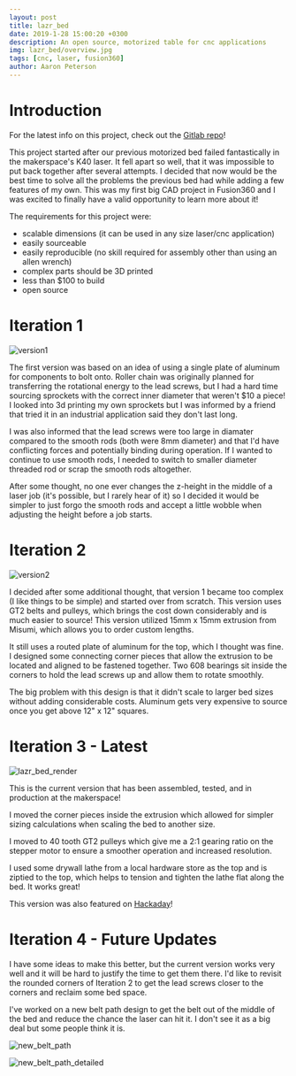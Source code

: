 ```yaml
---
layout: post
title: lazr_bed
date: 2019-1-28 15:00:20 +0300
description: An open source, motorized table for cnc applications
img: lazr_bed/overview.jpg
tags: [cnc, laser, fusion360]
author: Aaron Peterson
---
```

# Introduction

For the latest info on this project, check out the [Gitlab repo](https://gitlab.com/armoredblood/lazr_bed)!

This project started after our previous motorized bed failed fantastically in the makerspace's K40 laser. It fell apart so well, that it was impossible to put back together after several attempts. I decided that now would be the best time to solve all the problems the previous bed had while adding a few features of my own. This was my first big CAD project in Fusion360 and I was excited to finally have a valid opportunity to learn more about it!

The requirements for this project were:
* scalable dimensions (it can be used in any size laser/cnc application)
* easily sourceable
* easily reproducible (no skill required for assembly other than using an allen wrench)
* complex parts should be 3D printed
* less than $100 to build
* open source

# Iteration 1
![version1]({{site.baseurl}}/assets/img/lazr_bed/version1.png)

The first version was based on an idea of using a single plate of aluminum for components to bolt onto. Roller chain was originally planned for transferring the rotational energy to the lead screws, but I had a hard time sourcing sprockets with the correct inner diameter that weren't $10 a piece! I looked into 3d printing my own sprockets but I was informed by a friend that tried it in an industrial application said they don't last long. 

I was also informed that the lead screws were too large in diamater compared to the smooth rods (both were 8mm diameter) and that I'd have conflicting forces and potentially binding during operation. If I wanted to continue to use smooth rods, I needed to switch to smaller diameter threaded rod or scrap the smooth rods altogether.

After some thought, no one ever changes the z-height in the middle of a laser job (it's possible, but I rarely hear of it) so I decided it would be simpler to just forgo the smooth rods and accept a little wobble when adjusting the height before a job starts.

# Iteration 2
![version2]({{site.baseurl}}/assets/img/lazr_bed/version2.png)

I decided after some additional thought, that version 1 became too complex (I like things to be simple) and started over from scratch. This version uses GT2 belts and pulleys, which brings the cost down considerably and is much easier to source! This version utilized 15mm x 15mm extrusion from Misumi, which allows you to order custom lengths. 

It still uses a routed plate of aluminum for the top, which I thought was fine. I designed some connecting corner pieces that allow the extrusion to be located and aligned to be fastened together. Two 608 bearings sit inside the corners to hold the lead screws up and allow them to rotate smoothly.

The big problem with this design is that it didn't scale to larger bed sizes without adding considerable costs. Aluminum gets very expensive to source once you get above 12" x 12" squares.

# Iteration 3 - Latest
![lazr_bed_render]({{site.baseurl}}/assets/img/lazr_bed/lazr_bed_render.png)

This is the current version that has been assembled, tested, and in production at the makerspace!

I moved the corner pieces inside the extrusion which allowed for simpler sizing calculations when scaling the bed to another size.

I moved to 40 tooth GT2 pulleys which give me a 2:1 gearing ratio on the stepper motor to ensure a smoother operation and increased resolution.

I used some drywall lathe from a local hardware store as the top and is ziptied to the top, which helps to tension and tighten the lathe flat along the bed. It works great!

This version was also featured on [Hackaday](https://hackaday.com/2019/01/31/k40-gets-a-leg-up-with-open-source-z-table/)!

# Iteration 4 - Future Updates

I have some ideas to make this better, but the current version works very well and it will be hard to justify the time to get them there. I'd like to revisit the rounded corners of Iteration 2 to get the lead screws closer to the corners and reclaim some bed space.

I've worked on a new belt path design to get the belt out of the middle of the bed and reduce the chance the laser can hit it. I don't see it as a big deal but some people think it is.

![new_belt_path]({{site.baseurl}}/assets/img/lazr_bed/new_belt_path.png)

![new_belt_path_detailed]({{site.baseurl}}/assets/img/lazr_bed/new_belt_path_detailed.png)


